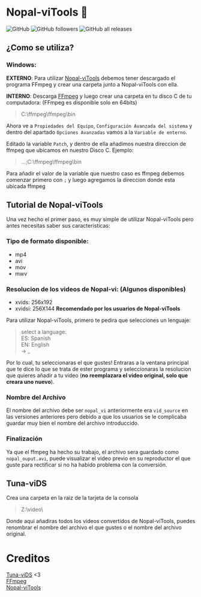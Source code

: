 # Nopal-viTools 🌵
![GitHub](https://img.shields.io/github/license/nopal-vi/nopal-vitools?color=r&logo=i) ![GitHub followers](https://img.shields.io/github/followers/nopal-vi?color=r) ![GitHub all releases](https://img.shields.io/github/downloads/nopal-vi/nopal-vitools/total?color=r)
## ¿Como se utiliza?
### Windows:
**EXTERNO**: Para utilizar [Nopal-viTools](https://github.com/Nopal-vi/Nopal-viTools) debemos tener descargado el programa FFmpeg y crear una carpeta junto a Nopal-viTools con ella.

**INTERNO**: Descarga [FFmpeg](https://github.com/BtbN/FFmpeg-Builds/releases) y luego crear una carpeta en tu disco C de tu computadora: (FFmpeg es disponible solo en 64bits)

> C:\ffmpeg\ffmpeg\bin

Ahora ve a `Propiedades del Equipo`, `Configuración Avanzada del sistema` y dentro del apartado `Opciones Avanzadas` vamos a la `Variable de enterno`.

Editado la variable `Patch`, y dentro de ella añadimos nuestra direccion de ffmpeg que ubicamos en nuestro Disco C. Ejemplo:

> ...;C:\ffmpeg\ffmpeg\bin

Para añadir el valor de la variable que nuestro caso es ffmpeg debemos comenzar primero con `;` y luego agregamos la direccion donde esta ubicada ffmpeg

## Tutorial de Nopal-viTools
Una vez hecho el primer paso, es muy simple de utilizar Nopal-viTools pero antes necesitas saber sus caracteristicas:

### Tipo de formato disponible:
- mp4
- avi
- mov
- mwv
### Resolucion de los videos de Nopal-vi: (Algunos disponibles)
- xvids: 256x192
- xvidsi: 256X144 **Recomendado por los usuarios de Nopal-viTools**

Para utilizar Nopal-viTools, primero te pedira que selecciones un lenguaje:

> select a language: \
ES: Spanish \
EN: English \
-> _

Por lo cual, tu seleccionaras el que gustes! Entraras a la ventana principal que te dice lo que se trata de ester programa y seleccionaras la resolucion que quieres añadir a tu video (**no reemplazara el video original, solo que creara uno nuevo**).

### Nombre del Archivo
El nombre del archivo debe ser `nopal_vi` anteriormente era `vid_source` en las versiones anteriores pero debido a que los usuarios se le complicaba guardar muy bien el nombre del archivo introduccido.

### Finalización
Ya que el ffmpeg ha hecho su trabajo, el archivo sera guardado como `nopal_ouput.avi`, puede visualizar el video previo en su reproductor el que guste para rectificar si no ha habido problema con la conversión.

## Tuna-viDS
Crea una carpeta en la raiz de la tarjeta de la consola
> Z:\video\

Donde aqui añadiras todos los videos convertidos de Nopal-viTools, puedes renombrar el nombre del archivo el que gustes o el nombre del archivo original.

# Creditos
[Tuna-viDS](https://github.com/chishm/tuna-vids) <3 \
[FFmpeg](https://ffmpeg.org/) \
[Nopal-viTools](https://github.com/Nopal-vi/Nopal-viTools)
